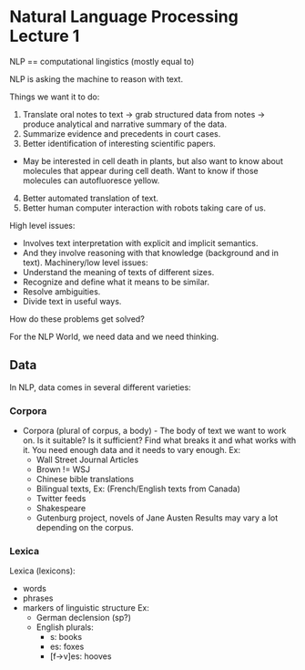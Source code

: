 # Natural Language Processing Lecture 1


NLP == computational lingistics
(mostly equal to)

NLP is asking the machine to reason with text.

Things we want it to do:
1.  Translate oral notes to text -> grab structured data from notes -> produce analytical and narrative summary of the data.
2.  Summarize evidence and precedents in court cases.
3.  Better identification of interesting scientific papers.
  - May be interested in cell death in plants, but also want to know about molecules that appear during cell death.  Want to know if those molecules can autofluoresce yellow.
4.  Better automated translation of text.  
5.  Better human computer interaction with robots taking care of us.  

High level issues:
-  Involves text interpretation with explicit and implicit semantics.
-  And they involve reasoning with that knowledge (background and in text).
Machinery/low level issues:
-  Understand the meaning of texts of different sizes.
-  Recognize and define what it means to be similar.
-  Resolve ambiguities.
-  Divide text in useful ways.


How do these problems get solved?

For the NLP World, we need data and we need thinking.

## Data

In NLP, data comes in several different varieties:

### Corpora
- Corpora (plural of corpus, a body) - The body of text we want to work on.
Is it suitable?  Is it sufficient?  Find what breaks it and what works with it.  You need enough data and it needs to vary enough.
Ex:
  - Wall Street Journal Articles
  - Brown != WSJ
  - Chinese bible translations
  - Bilingual texts, Ex: (French/English texts from Canada)
  - Twitter feeds
  - Shakespeare
  - Gutenburg project, novels of Jane Austen
Results may vary a lot depending on the corpus.

### Lexica
Lexica (lexicons):
- words
- phrases
- markers of linguistic structure
Ex:
  - German declension (sp?)
  - English plurals:
    - s: books
    - es: foxes
    - [f->v]es: hooves

